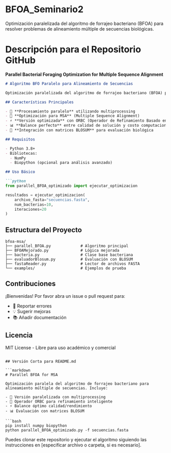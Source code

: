 # BFOA_Seminario2
Optimización paralelizada del algoritmo de forrajeo bacteriano (BFOA) para resolver problemas de alineamiento múltiple de secuencias biológicas.
# Descripción para el Repositorio GitHub

**Parallel Bacterial Foraging Optimization for Multiple Sequence Alignment**

```markdown
# Algoritmo BFO Paralelo para Alineamiento de Secuencias

Optimización paralelizada del algoritmo de forrajeo bacteriano (BFOA) para resolver problemas de alineamiento múltiple de secuencias biológicas.

## Características Principales

- 🚀 **Procesamiento paralelo** utilizando multiprocessing
- 🧬 **Optimización para MSA** (Multiple Sequence Alignment)
- ⚡ **Versión optimizada** con ORBC (Operador de Refinamiento Basado en Consenso)
- 📊 **Balance perfecto** entre calidad de solución y costo computacional
- 🧪 **Integración con matrices BLOSUM** para evaluación biológica

## Requisitos

- Python 3.8+
- Bibliotecas:
  - NumPy
  - Biopython (opcional para análisis avanzado)

## Uso Básico

```python
from parallel_BFOA_optimizado import ejecutar_optimizacion

resultados = ejecutar_optimizacion(
    archivo_fasta="secuencias.fasta",
    num_bacterias=10,
    iteraciones=20
)
```

## Estructura del Proyecto

```
bfoa-msa/
├── parallel_BFOA.py             # Algoritmo principal
├── BFOAMejorado.py              # Lógica mejorada
├── bacteria.py                  # Clase base bacteriana
├── evaluadorBlosum.py           # Evaluación con BLOSUM
├── fastaReader.py               # Lector de archivos FASTA
└── examples/                    # Ejemplos de prueba
```

## Contribuciones

¡Bienvenidas! Por favor abra un issue o pull request para:
- 🐛 Reportar errores
- 💡 Sugerir mejoras
- 📚 Añadir documentación

## Licencia

MIT License - Libre para uso académico y comercial
```

## Versión Corta para README.md

```markdown
# Parallel BFOA for MSA

Optimización paralela del algoritmo de forrajeo bacteriano para alineamiento múltiple de secuencias. Incluye:

- 🚀 Versión paralelizada con multiprocessing
- 🧬 Operador ORBC para refinamiento inteligente
- ⚡ Balance óptimo calidad/rendimiento
- 📊 Evaluación con matrices BLOSUM

```bash
pip install numpy biopython
python parallel_BFOA_optimizado.py -f secuencias.fasta
```
Puedes clonar este repositorio y ejecutar el algoritmo siguiendo las instrucciones en [especificar archivo o carpeta, si es necesario].

